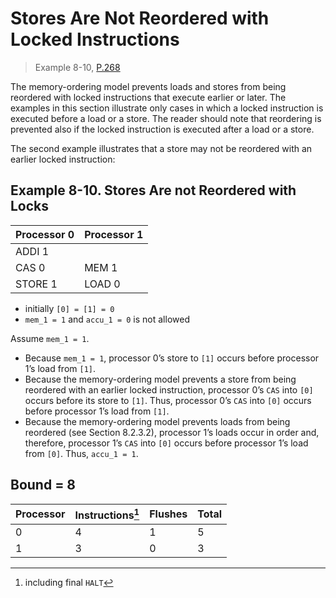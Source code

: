 # Stores Are Not Reordered with Locked Instructions

> Example 8-10, [P.268](https://software.intel.com/sites/default/files/managed/7c/f1/253668-sdm-vol-3a.pdf#page=268)

The memory-ordering model prevents loads and stores from being reordered with locked instructions that execute earlier or later.
The examples in this section illustrate only cases in which a locked instruction is executed before a load or a store.
The reader should note that reordering is prevented also if the locked instruction is executed after a load or a store.

The second example illustrates that a store may not be reordered with an earlier locked instruction:

## Example 8-10. Stores Are not Reordered with Locks

| Processor 0 | Processor 1 |
| ----------- | ----------- |
| ADDI 1      |             |
| CAS 0       | MEM 1       |
| STORE 1     | LOAD 0      |

* initially `[0] = [1] = 0`
* `mem_1 = 1` and `accu_1 = 0` is not allowed

Assume `mem_1 = 1`.
* Because `mem_1 = 1`, processor 0’s store to `[1]` occurs before processor 1’s load from `[1]`.
* Because the memory-ordering model prevents a store from being reordered with an earlier locked instruction, processor 0’s `CAS` into `[0]` occurs before its store to `[1]`.
  Thus, processor 0’s `CAS` into `[0]` occurs before processor 1’s load from `[1]`.
* Because the memory-ordering model prevents loads from being reordered (see Section 8.2.3.2), processor 1’s loads occur in order and, therefore, processor 1’s `CAS` into `[0]` occurs before processor 1’s load from `[0]`.
  Thus, `accu_1 = 1`.

## Bound = 8

| Processor | Instructions[^1]  | Flushes | Total |
| --------- | ----------------  | ------- | ----- |
| 0         | 4                 | 1       | 5     |
| 1         | 3                 | 0       | 3     |

[^1]: including final `HALT`

